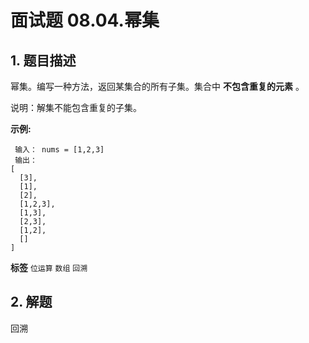 # 面试题 08.04.幂集

## 1. 题目描述

幂集。编写一种方法，返回某集合的所有子集。集合中 **不包含重复的元素** 。

说明：解集不能包含重复的子集。

 **示例:**
```
 输入： nums = [1,2,3]
 输出：
[
  [3],
  [1],
  [2],
  [1,2,3],
  [1,3],
  [2,3],
  [1,2],
  []
]
```

**标签**
`位运算` `数组` `回溯`


## 2. 解题
回溯

